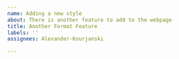 ```yaml
---
name: Adding a new style
about: There is another feature to add to the webpage
title: Another Format Feature
labels: ''
assignees: Alexander-Kourjanski

---
```



